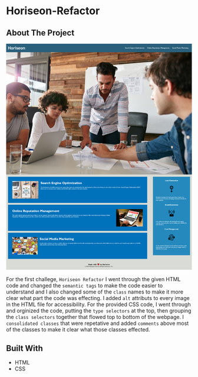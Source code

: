 # Horiseon-Refactor


<!-- ABOUT THE PROJECT -->
## About The Project

<img src="./assets/images/Horiseon-Refactor-Screenshot.png">

For the first challege, `Horiseon Refactor` I went through the given HTML code and changed the `semantic tags` to make the code easier to understand and I also changed some of the `class` names to make it more clear what part the code was effecting. I added `alt` attributs to every image in the HTML file for accessibility. For the provided CSS code, I went through and orginized the code, putting the `type selectors` at the top, then grouping the `class selectors` together that flowed top to bottom of the webpage. I `consolidated classes` that were repetative and added `comments` above most of the classes to make it clear what those classes effected.


<!-- BUILT WITH -->
## Built With
* HTML
* CSS